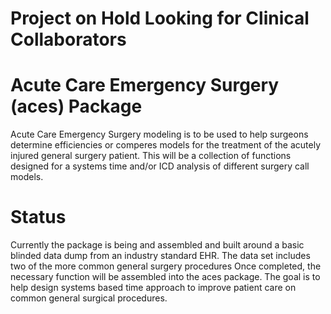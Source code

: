 # Project on Hold Looking for Clinical Collaborators


# Acute Care Emergency Surgery (aces) Package

Acute Care Emergency Surgery modeling is to be used to help surgeons determine efficiencies or comperes models for the treatment of the acutely injured general surgery patient.  This will be a collection of functions designed for a systems time and/or ICD analysis of different surgery call models.

# Status 

Currently the package is being and assembled and built around a basic blinded data dump from an industry standard EHR.  The data set includes two of the more common general surgery procedures  Once completed, the necessary function will be assembled into the aces package.  The goal is to help design systems based time approach to improve patient care on common general surgical procedures.
